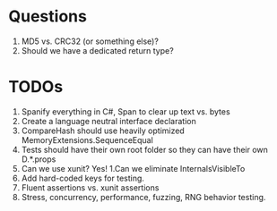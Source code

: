 # Questions
1. MD5 vs. CRC32 (or something else)?
1. Should we have a dedicated return type?

# TODOs
1. Spanify everything in C#, Span<char> to clear up text vs. bytes
1. Create a language neutral interface declaration
1. CompareHash should use heavily optimized MemoryExtensions.SequenceEqual
1. Tests should have their own root folder so they can have their own D.*.props
1. Can we use xunit? Yes!
1.Can we eliminate InternalsVisibleTo 
1. Add hard-coded keys for testing.
1. Fluent assertions vs. xunit assertions
1. Stress, concurrency, performance, fuzzing, RNG behavior testing.
